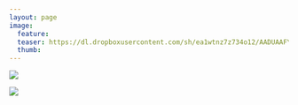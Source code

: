 ```yaml
---
layout: page
image:
  feature:
  teaser: https://dl.dropboxusercontent.com/sh/ea1wtnz7z734o12/AADUAAFYz2wlTeJW-JFmCOala/luontokuvat/talvi/IMG10241-245px.jpg
  thumb:
---
```


[![](https://dl.dropboxusercontent.com/sh/ea1wtnz7z734o12/AACyO4OiPcJ0z__dVMQ3O0l2a/luontokuvat/talvi/IMG10241-800px.jpg)](https://dl.dropboxusercontent.com/sh/ea1wtnz7z734o12/AAA5DKIYb8ioGyzNEys-RMGfa/luontokuvat/talvi/IMG10241.jpg)

[![](https://dl.dropboxusercontent.com/sh/ea1wtnz7z734o12/AAD4EJ_zn0N8K0xpgslgZQgTa/luontokuvat/talvi/IMG10243-800px.jpg)](https://dl.dropboxusercontent.com/sh/ea1wtnz7z734o12/AAAse6HVocwDYQYAHxfue1qma/luontokuvat/talvi/IMG10243.jpg)
